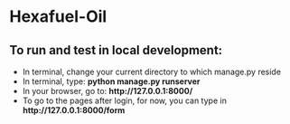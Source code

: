 # Hexafuel-Oil
<h2>To run and test in local development:</h2>
<ul>
  <li>In terminal, change your current directory to which manage.py reside</li>
  <li>In terminal, type: <b>python manage.py runserver</b></li>
  <li>In your browser, go to: <b>http://127.0.0.1:8000/</b></li>
  <li>To go to the pages after login, for now, you can type in <b>http://127.0.0.1:8000/form</b></li>
</ul>
